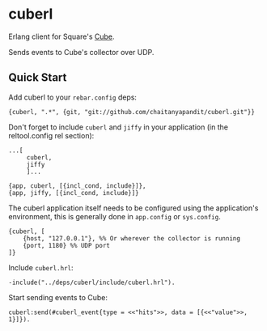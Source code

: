 # cuberl #

Erlang client for Square's [Cube](https://github.com/square/cube).

Sends events to Cube's collector over UDP.

## Quick Start ##

Add cuberl to your `rebar.config` deps:

    {cuberl, ".*", {git, "git://github.com/chaitanyapandit/cuberl.git"}}

Don't forget to include `cuberl` and `jiffy` in your application (in the reltool.config rel section):
	
	...[
		 cuberl,
		 jiffy
		 ]...
		 
	{app, cuberl, [{incl_cond, include}]},
	{app, jiffy, [{incl_cond, include}]}


The cuberl application itself needs to be configured using the application's environment, this is generally done in `app.config` or `sys.config`.

```shell
{cuberl, [
    {host, "127.0.0.1"}, %% Or wherever the collector is running
    {port, 1180} %% UDP port
]}
```

Include `cuberl.hrl`:

    -include("../deps/cuberl/include/cuberl.hrl").


Start sending events to Cube:

```shell
cuberl:send(#cuberl_event{type = <<"hits">>, data = [{<<"value">>, 1}]}).
```
